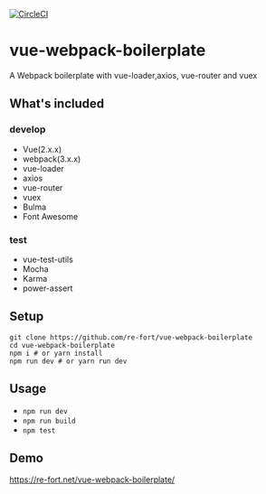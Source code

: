 [![CircleCI](https://circleci.com/gh/re-fort/vue-webpack-boilerplate.svg?style=shield)](https://circleci.com/gh/re-fort/vue-webpack-boilerplate)

vue-webpack-boilerplate
======================

A Webpack boilerplate with vue-loader,axios, vue-router and vuex

## What's included
### develop
- Vue(2.x.x)
- webpack(3.x.x)
- vue-loader
- axios
- vue-router
- vuex
- Bulma
- Font Awesome

### test
- vue-test-utils
- Mocha
- Karma
- power-assert

## Setup
```
git clone https://github.com/re-fort/vue-webpack-boilerplate
cd vue-webpack-boilerplate
npm i # or yarn install
npm run dev # or yarn run dev
```

## Usage
- `npm run dev`
- `npm run build`
- `npm test`

## Demo
https://re-fort.net/vue-webpack-boilerplate/
